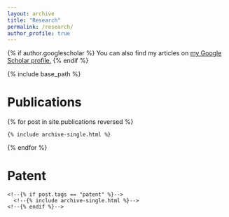 ```yaml
---
layout: archive
title: "Research"
permalink: /research/
author_profile: true
---
```


{% if author.googlescholar %}
  You can also find my articles on <u><a href="{{author.googlescholar}}">my Google Scholar profile</a>.</u>
{% endif %}

{% include base_path %}

Publications
===
{% for post in site.publications reversed %}
  <!--{% if post.tags == "publications" %}-->
    {% include archive-single.html %}
  <!--{% endif %}-->
{% endfor %}


Patent
====

<!--{% for post in site.publications reversed %}-->
    <!--{% if post.tags == "patent" %}-->
      <!--{% include archive-single.html %}-->
    <!--{% endif %}-->
<!--{% endfor %}-->
